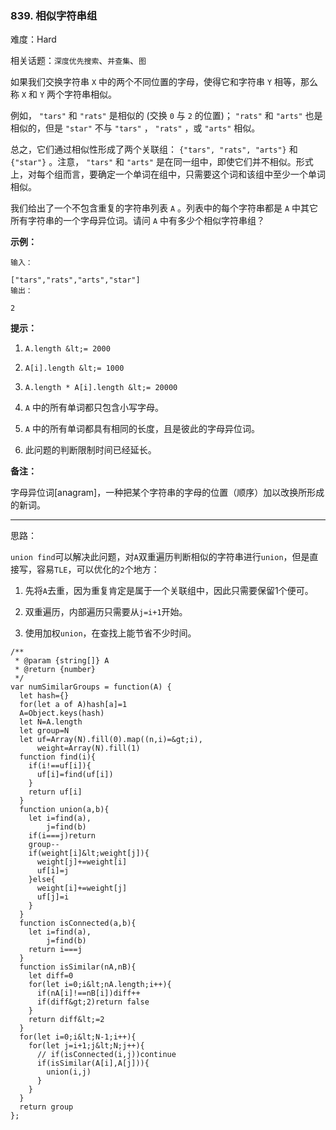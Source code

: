 ### 839. 相似字符串组

难度：Hard

相关话题：`深度优先搜索`、`并查集`、`图`

如果我们交换字符串 `X`  中的两个不同位置的字母，使得它和字符串 `Y`  相等，那么称  `X`  和  `Y`  两个字符串相似。



例如， `"tars"`  和  `"rats"`  是相似的 (交换  `0`  与  `2`  的位置)； `"rats"`  和  `"arts"`  也是相似的，但是  `"star"`  不与  `"tars"` ， `"rats"` ，或  `"arts"`  相似。



总之，它们通过相似性形成了两个关联组： `{"tars", "rats", "arts"}`  和  `{"star"}` 。注意， `"tars"`  和  `"arts"`  是在同一组中，即使它们并不相似。形式上，对每个组而言，要确定一个单词在组中，只需要这个词和该组中至少一个单词相似。



我们给出了一个不包含重复的字符串列表  `A` 。列表中的每个字符串都是  `A`  中其它所有字符串的一个字母异位词。请问  `A`  中有多少个相似字符串组？



 **示例：** 





```
输入：

["tars","rats","arts","star"]
输出：

2
```

 **提示：** 





1.  `A.length &lt;= 2000` 

2.  `A[i].length &lt;= 1000` 

3.  `A.length * A[i].length &lt;= 20000` 

4.  `A`  中的所有单词都只包含小写字母。

5.  `A`  中的所有单词都具有相同的长度，且是彼此的字母异位词。

6. 此问题的判断限制时间已经延长。





 **备注：** 



 字母异位词[anagram]，一种把某个字符串的字母的位置（顺序）加以改换所形成的新词。




-----

思路：

`union find`可以解决此问题，对`A`双重遍历判断相似的字符串进行`union`，但是直接写，容易`TLE`，可以优化的`2`个地方：

1. 先将`A`去重，因为重复肯定是属于一个关联组中，因此只需要保留1个便可。

2. 双重遍历，内部遍历只需要从`j=i+1`开始。

3. 使用加权`union`，在查找上能节省不少时间。


```
/**
 * @param {string[]} A
 * @return {number}
 */
var numSimilarGroups = function(A) {
  let hash={}
  for(let a of A)hash[a]=1
  A=Object.keys(hash)
  let N=A.length
  let group=N
  let uf=Array(N).fill(0).map((n,i)=&gt;i),
      weight=Array(N).fill(1)
  function find(i){
    if(i!==uf[i]){
      uf[i]=find(uf[i])
    }
    return uf[i]
  }
  function union(a,b){
    let i=find(a),
        j=find(b)
    if(i===j)return
    group--
    if(weight[i]&lt;weight[j]){
      weight[j]+=weight[i]
      uf[i]=j
    }else{
      weight[i]+=weight[j]
      uf[j]=i
    }
  }
  function isConnected(a,b){
    let i=find(a),
        j=find(b)
    return i===j
  }
  function isSimilar(nA,nB){
    let diff=0
    for(let i=0;i&lt;nA.length;i++){
      if(nA[i]!==nB[i])diff++
      if(diff&gt;2)return false
    }
    return diff&lt;=2
  }
  for(let i=0;i&lt;N-1;i++){
    for(let j=i+1;j&lt;N;j++){
      // if(isConnected(i,j))continue
      if(isSimilar(A[i],A[j])){
        union(i,j)
      }
    }
  }
  return group
};



```

